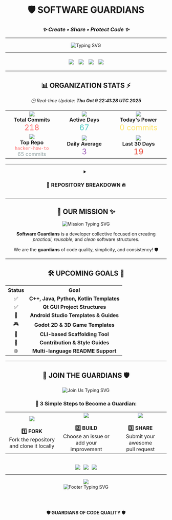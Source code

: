 <div align="center">
  
# 🛡️ **SOFTWARE GUARDIANS**
### *✨ Create • Share • Protect Code ✨*

---

<img src="https://readme-typing-svg.herokuapp.com?font=Orbitron&size=35&pause=1000&color=6A5ACD&center=true&vCenter=true&width=800&height=70&lines=Welcome+to+Software+Guardians+%F0%9F%9A%80;Code+Quality+%26+Innovation+%F0%9F%92%8E;Building+The+Future+Together+%F0%9F%8C%9F" alt="Typing SVG" />

---

<div style="display: flex; justify-content: center; gap: 15px; margin: 20px 0;">
  <img src="https://img.shields.io/github/last-commit/Software-Guardians/.github?color=FF6B6B&label=%F0%9F%94%84%20Last%20Update&style=for-the-badge&logo=github&logoColor=white&labelColor=2D3748"/>
  <img src="https://img.shields.io/badge/%E2%9A%A1%20Daily%20Activity-0%20commits-00D9FF?style=for-the-badge&labelColor=1A202C"/>
  <img src="https://img.shields.io/badge/%F0%9F%9A%80%20Monthly%20Activity-19%20commits-32CD32?style=for-the-badge&labelColor=1A202C"/>
  <img src="https://img.shields.io/badge/%F0%9F%8F%86%20Total%20Commits-218-FFD700?style=for-the-badge&labelColor=1A202C"/>
</div>

---

## 📊 **ORGANIZATION STATS** ⚡

*🕒 Real-time Update: **Thu Oct  9 22:41:28 UTC 2025***

<table align="center">
  <tr>
    <td align="center" width="200">
      <img src="https://img.icons8.com/fluency/48/000000/code.png"/>
      <br/><strong>Total Commits</strong>
      <br/><span style="font-size: 24px; color: #FF6B6B;">218</span>
    </td>
    <td align="center" width="200">
      <img src="https://img.icons8.com/fluency/48/000000/calendar.png"/>
      <br/><strong>Active Days</strong>
      <br/><span style="font-size: 24px; color: #4ECDC4;">67</span>
    </td>
    <td align="center" width="200">
      <img src="https://img.icons8.com/fluency/48/000000/lightning-bolt.png"/>
      <br/><strong>Today's Power</strong>
      <br/><span style="font-size: 24px; color: #FFE66D;">0 commits</span>
    </td>
  </tr>
  <tr>
    <td align="center">
      <img src="https://img.icons8.com/fluency/48/000000/trophy.png"/>
      <br/><strong>Top Repo</strong>
      <br/><code style="color: #FF6B6B;">hacker-how-to</code>
      <br/><span style="color: #95A5A6;">65 commits</span>
    </td>
    <td align="center">
      <img src="https://img.icons8.com/fluency/48/000000/graph.png"/>
      <br/><strong>Daily Average</strong>
      <br/><span style="font-size: 24px; color: #9B59B6;">3</span>
    </td>
    <td align="center">
      <img src="https://img.icons8.com/fluency/48/000000/rocket.png"/>
      <br/><strong>Last 30 Days</strong>
      <br/><span style="font-size: 24px; color: #E74C3C;">19</span>
    </td>
  </tr>
</table>

---

<details>
<summary align="center">
  <h3>📁 <strong>REPOSITORY BREAKDOWN</strong> 🔥</h3>
</summary>

<br/>

<table align="center">
  <tr>
    <th align="center">🏗️ <strong>Repository Name</strong></th>
    <th align="center">📊 <strong>Commits</strong></th>
    <th align="center">🌟 <strong>Status</strong></th>
  </tr>  <tr>
    <td align="center"><code>hacker-how-to</code></td>
    <td align="center"><img src="https://img.shields.io/badge/65-FF6B6B?style=for-the-badge"/></td>
    <td align="center">🔥 <strong>HOT</strong></td>
  </tr>
  <tr>
    <td align="center"><code>Android-Studio-Vocabulary-Save-and-Study-App-Template</code></td>
    <td align="center"><img src="https://img.shields.io/badge/20-4ECDC4?style=for-the-badge"/></td>
    <td align="center">📱 <strong>MOBILE</strong></td>
  </tr>
  <tr>
    <td align="center"><code>Godot-Third-Person-First-Game</code></td>
    <td align="center"><img src="https://img.shields.io/badge/16-FFE66D?style=for-the-badge"/></td>
    <td align="center">🎮 <strong>GAME</strong></td>
  </tr>
  <tr>
    <td align="center"><code>Readme.md-File-Creator-With-AI-Python</code></td>
    <td align="center"><img src="https://img.shields.io/badge/15-9B59B6?style=for-the-badge"/></td>
    <td align="center">🐍 <strong>PYTHON</strong></td>
  </tr>
  <tr>
    <td align="center"><code>Sorting_Algorithms</code></td>
    <td align="center"><img src="https://img.shields.io/badge/11-E74C3C?style=for-the-badge"/></td>
    <td align="center">⚡ <strong>ACTIVE</strong></td>
  </tr>
  <tr>
    <td align="center"><code>Sample-Software-Technology-Standards</code></td>
    <td align="center"><img src="https://img.shields.io/badge/10-F39C12?style=for-the-badge"/></td>
    <td align="center">⚡ <strong>ACTIVE</strong></td>
  </tr>
  <tr>
    <td align="center"><code>notepad_basic_in_QT_Framework</code></td>
    <td align="center"><img src="https://img.shields.io/badge/8-1ABC9C?style=for-the-badge"/></td>
    <td align="center">🛠️ <strong>TOOL</strong></td>
  </tr>
  <tr>
    <td align="center"><code>CalculatorAppinAndroidwithKotlin</code></td>
    <td align="center"><img src="https://img.shields.io/badge/6-3498DB?style=for-the-badge"/></td>
    <td align="center">📱 <strong>MOBILE</strong></td>
  </tr>
  <tr>
    <td align="center"><code>Python-Basic-Template-3</code></td>
    <td align="center"><img src="https://img.shields.io/badge/6-E67E22?style=for-the-badge"/></td>
    <td align="center">🐍 <strong>PYTHON</strong></td>
  </tr>
  <tr>
    <td align="center"><code>FoodDeliveryAppKotlinAssignment</code></td>
    <td align="center"><img src="https://img.shields.io/badge/6-8E44AD?style=for-the-badge"/></td>
    <td align="center">📱 <strong>MOBILE</strong></td>
  </tr>
  <tr>
    <td align="center"><code>Godot-MultiUser-Image-Share-Template</code></td>
    <td align="center"><img src="https://img.shields.io/badge/5-27AE60?style=for-the-badge"/></td>
    <td align="center">🎮 <strong>GAME</strong></td>
  </tr>
  <tr>
    <td align="center"><code>Object_Detection_With_Color_GUI</code></td>
    <td align="center"><img src="https://img.shields.io/badge/5-D35400?style=for-the-badge"/></td>
    <td align="center">⚡ <strong>ACTIVE</strong></td>
  </tr>
  <tr>
    <td align="center"><code>Python-Basic-Template-1</code></td>
    <td align="center"><img src="https://img.shields.io/badge/4-2ECC71?style=for-the-badge"/></td>
    <td align="center">🐍 <strong>PYTHON</strong></td>
  </tr>
  <tr>
    <td align="center"><code>Godot-Best-Free-Beginner-Sources</code></td>
    <td align="center"><img src="https://img.shields.io/badge/4-FF6B6B?style=for-the-badge"/></td>
    <td align="center">🎮 <strong>GAME</strong></td>
  </tr>
  <tr>
    <td align="center"><code>ZihinDefteriApp</code></td>
    <td align="center"><img src="https://img.shields.io/badge/4-4ECDC4?style=for-the-badge"/></td>
    <td align="center">📱 <strong>APP</strong></td>
  </tr>
  <tr>
    <td align="center"><code>Godot-Third-Person-Controller-First-Template</code></td>
    <td align="center"><img src="https://img.shields.io/badge/3-FFE66D?style=for-the-badge"/></td>
    <td align="center">🎮 <strong>GAME</strong></td>
  </tr>
  <tr>
    <td align="center"><code>GenymotionLinuxInstallScript</code></td>
    <td align="center"><img src="https://img.shields.io/badge/3-9B59B6?style=for-the-badge"/></td>
    <td align="center">⚡ <strong>ACTIVE</strong></td>
  </tr>
  <tr>
    <td align="center"><code>Python-Basic-Template-4</code></td>
    <td align="center"><img src="https://img.shields.io/badge/3-E74C3C?style=for-the-badge"/></td>
    <td align="center">🐍 <strong>PYTHON</strong></td>
  </tr>
  <tr>
    <td align="center"><code>C-programming-language-Lesson-1</code></td>
    <td align="center"><img src="https://img.shields.io/badge/3-F39C12?style=for-the-badge"/></td>
    <td align="center">⚡ <strong>ACTIVE</strong></td>
  </tr>
  <tr>
    <td align="center"><code>NotebookApplication</code></td>
    <td align="center"><img src="https://img.shields.io/badge/2-1ABC9C?style=for-the-badge"/></td>
    <td align="center">📱 <strong>APP</strong></td>
  </tr>
  <tr>
    <td align="center"><code>ExpenseTrackingApp</code></td>
    <td align="center"><img src="https://img.shields.io/badge/2-3498DB?style=for-the-badge"/></td>
    <td align="center">📱 <strong>APP</strong></td>
  </tr>
  <tr>
    <td align="center"><code>Python-Final-Project</code></td>
    <td align="center"><img src="https://img.shields.io/badge/2-E67E22?style=for-the-badge"/></td>
    <td align="center">🐍 <strong>PYTHON</strong></td>
  </tr>
  <tr>
    <td align="center"><code>FirebaseUserAuthenticationWithReactNative</code></td>
    <td align="center"><img src="https://img.shields.io/badge/2-8E44AD?style=for-the-badge"/></td>
    <td align="center">⚡ <strong>ACTIVE</strong></td>
  </tr>
  <tr>
    <td align="center"><code>Simple-Godot-Multiplayer-Chat</code></td>
    <td align="center"><img src="https://img.shields.io/badge/2-27AE60?style=for-the-badge"/></td>
    <td align="center">🎮 <strong>GAME</strong></td>
  </tr>
  <tr>
    <td align="center"><code>Docker-Usefully-Commands</code></td>
    <td align="center"><img src="https://img.shields.io/badge/2-D35400?style=for-the-badge"/></td>
    <td align="center">⚡ <strong>ACTIVE</strong></td>
  </tr>
  <tr>
    <td align="center"><code>KPSS-Practice-Worksheet-Example</code></td>
    <td align="center"><img src="https://img.shields.io/badge/2-2ECC71?style=for-the-badge"/></td>
    <td align="center">⚡ <strong>ACTIVE</strong></td>
  </tr>
  <tr>
    <td align="center"><code>Python-Basic-Template-2</code></td>
    <td align="center"><img src="https://img.shields.io/badge/2-FF6B6B?style=for-the-badge"/></td>
    <td align="center">🐍 <strong>PYTHON</strong></td>
  </tr>
  <tr>
    <td align="center"><code>Chatbot</code></td>
    <td align="center"><img src="https://img.shields.io/badge/2-4ECDC4?style=for-the-badge"/></td>
    <td align="center">💬 <strong>CHAT</strong></td>
  </tr>
  <tr>
    <td align="center"><code>Dataset_Scripts</code></td>
    <td align="center"><img src="https://img.shields.io/badge/1-FFE66D?style=for-the-badge"/></td>
    <td align="center">⚡ <strong>ACTIVE</strong></td>
  </tr>
  <tr>
    <td align="center"><code>Search_Algorithms_Visualizer</code></td>
    <td align="center"><img src="https://img.shields.io/badge/1-9B59B6?style=for-the-badge"/></td>
    <td align="center">⚡ <strong>ACTIVE</strong></td>
  </tr>
  <tr>
    <td align="center"><code>IMDB_Sentiment_Analysis_NLP</code></td>
    <td align="center"><img src="https://img.shields.io/badge/1-E74C3C?style=for-the-badge"/></td>
    <td align="center">⚡ <strong>ACTIVE</strong></td>
  </tr>
</table>

</details>

---

## 🎯 **OUR MISSION** ✨

<img src="https://readme-typing-svg.herokuapp.com?font=Roboto&size=22&pause=1500&color=4ECDC4&center=true&vCenter=true&width=800&lines=Creating+Practical+%26+Reusable+Software+%F0%9F%92%8E;Prioritizing+Code+Quality+%26+Simplicity+%F0%9F%9A%80;Building+Consistent+Tools+%26+Templates+%E2%9C%A8" alt="Mission Typing SVG" />

**Software Guardians** is a developer collective focused on creating  
*practical*, *reusable*, and *clean* software structures.

We are the **guardians** of code quality, simplicity, and consistency! 🛡️

---

## 🛠️ **UPCOMING GOALS** 🚀

<table align="center">
  <tr>
    <th align="center">Status</th>
    <th align="center">Goal</th>
  </tr>
  <tr>
    <td align="center">✅</td>
    <td align="center"><strong>C++, Java, Python, Kotlin Templates</strong></td>
  </tr>
  <tr>
    <td align="center">✅</td>
    <td align="center"><strong>Qt GUI Project Structures</strong></td>
  </tr>
  <tr>
    <td align="center">📱</td>
    <td align="center"><strong>Android Studio Templates & Guides</strong></td>
  </tr>
  <tr>
    <td align="center">🎮</td>
    <td align="center"><strong>Godot 2D & 3D Game Templates</strong></td>
  </tr>
  <tr>
    <td align="center">🔧</td>
    <td align="center"><strong>CLI-based Scaffolding Tool</strong></td>
  </tr>
  <tr>
    <td align="center">📐</td>
    <td align="center"><strong>Contribution & Style Guides</strong></td>
  </tr>
  <tr>
    <td align="center">🌐</td>
    <td align="center"><strong>Multi-language README Support</strong></td>
  </tr>
</table>

---

## 🤝 **JOIN THE GUARDIANS** 🛡️

<img src="https://readme-typing-svg.herokuapp.com?font=Orbitron&size=28&pause=2000&color=FF6B6B&center=true&vCenter=true&width=600&lines=We+Welcome+All+Developers!+%F0%9F%91%A9%E2%80%8D%F0%9F%92%BB;From+Beginners+to+Experts+%F0%9F%92%AA;Join+Our+Mission!+%F0%9F%9A%80" alt="Join Us Typing SVG" />

<br/>

### 🌟 **3 Simple Steps to Become a Guardian:**

<table align="center">
  <tr>
    <td align="center" width="200">
      <img src="https://img.icons8.com/fluency/64/000000/code-fork.png"/>
      <br/><br/>
      <strong>1️⃣ FORK</strong>
      <br/>Fork the repository
      <br/>and clone it locally
    </td>
    <td align="center" width="200">
      <img src="https://img.icons8.com/fluency/64/000000/wrench.png"/>
      <br/><br/>
      <strong>2️⃣ BUILD</strong>
      <br/>Choose an issue or
      <br/>add your improvement
    </td>
    <td align="center" width="200">
      <img src="https://img.icons8.com/fluency/64/000000/pull-request.png"/>
      <br/><br/>
      <strong>3️⃣ SHARE</strong>
      <br/>Submit your awesome
      <br/>pull request
    </td>
  </tr>
</table>

<br/>

<div style="display: flex; justify-content: center; gap: 10px;">
  <img src="https://img.shields.io/badge/%F0%9F%94%A5%20Contributors-Welcome-FF6B6B?style=for-the-badge&logo=github"/>
  <img src="https://img.shields.io/badge/%F0%9F%92%A1%20Ideas-Appreciated-4ECDC4?style=for-the-badge&logo=lightbulb"/>
  <img src="https://img.shields.io/badge/%F0%9F%9A%80%20Innovation-Encouraged-FFE66D?style=for-the-badge&logo=rocket"/>
</div>

---

<img src="https://capsule-render.vercel.app/api?type=waving&color=gradient&customColorList=6,11,20&height=100&section=footer&text=&fontSize=40&fontAlignY=65&desc=&descAlignY=51&descAlign=62"/>

<br/>

<img src="https://readme-typing-svg.herokuapp.com?font=Orbitron&size=30&pause=3000&color=6A5ACD&center=true&vCenter=true&width=800&lines=We+don't+just+write+code...+%F0%9F%92%BB;We+build+strong+foundations!+%F0%9F%8F%97%EF%B8%8F;Welcome+to+the+future+of+coding!+%F0%9F%9A%80" alt="Footer Typing SVG" />

<br/><br/>

**🛡️ GUARDIANS OF CODE QUALITY 🛡️**

</div>
